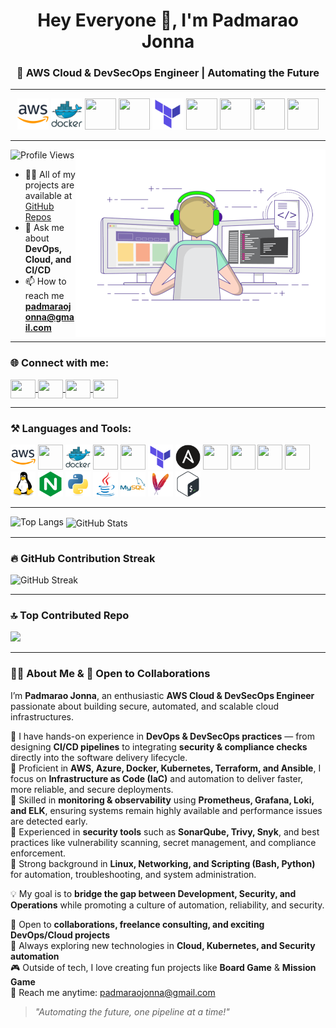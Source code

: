<h1 align="center">Hey Everyone 👋, I'm Padmarao Jonna</h1>

<h3 align="center">🚀 AWS Cloud & DevSecOps Engineer | Automating the Future</h3>

---

<!-- DevSecOps & Tools Showcase --> <div align="center"> <img src="https://raw.githubusercontent.com/devicons/devicon/master/icons/amazonwebservices/amazonwebservices-original-wordmark.svg" height="50" width="50"/> <img src="https://raw.githubusercontent.com/devicons/devicon/master/icons/docker/docker-original-wordmark.svg" height="50" width="50"/> <img src="https://www.vectorlogo.zone/logos/kubernetes/kubernetes-icon.svg" height="50" width="50"/> <img src="https://www.vectorlogo.zone/logos/jenkins/jenkins-icon.svg" height="50" width="50"/> <img src="https://raw.githubusercontent.com/devicons/devicon/master/icons/terraform/terraform-original.svg" height="50" width="50"/> <img src="https://www.vectorlogo.zone/logos/argoprojio/argoprojio-icon.svg" height="50" width="50"/> <img src="https://www.vectorlogo.zone/logos/sonarsource/sonarsource-icon.svg" height="50" width="50"/> <img src="https://www.vectorlogo.zone/logos/prometheusio/prometheusio-icon.svg" height="50" width="50"/> <img src="https://www.vectorlogo.zone/logos/grafana/grafana-icon.svg" height="50" width="50"/> </div>

---

<img align="right" alt="Coding" width="400" src="https://raw.githubusercontent.com/devSouvik/devSouvik/master/gif3.gif">

<p align="left">
  <img src="https://komarev.com/ghpvc/?username=pj013525&label=Profile%20views&color=0e75b6&style=flat" alt="Profile Views" />
</p>

- 👨‍💻 All of my projects are available at [GitHub Repos](https://github.com/pj013525)  
- 💬 Ask me about **DevOps, Cloud, and CI/CD**  
- 📫 How to reach me **padmaraojonna@gmail.com**

---

<h3 align="left">🌐 Connect with me:</h3>
<p align="left">
  <a href="https://linkedin.com/in/padmarao-jonna" target="blank">
    <img align="center" src="https://raw.githubusercontent.com/rahuldkjain/github-profile-readme-generator/master/src/images/icons/Social/linked-in-alt.svg" height="30" width="40" />
  </a>
  <a href="https://github.com/pj013525" target="blank">
    <img align="center" src="https://raw.githubusercontent.com/rahuldkjain/github-profile-readme-generator/master/src/images/icons/Social/github.svg" height="30" width="40" />
  </a>
  <a href="mailto:padmaraojonna@gmail.com" target="blank">
    <img align="center" src="https://www.vectorlogo.zone/logos/gmail/gmail-icon.svg" height="30" width="40" />
  </a>
  <a href="https://tinyurl.com/padmarao" target="blank">
    <img align="center" src="https://img.icons8.com/external-others-inmotus-design/67/000000/external-Portfolio-round-icons-others-inmotus-design.png" height="30" width="40" />
  </a>
</p>

---

<h3 align="left">⚒️ Languages and Tools:</h3>
<p align="left">

  <!-- Cloud -->
  <img src="https://raw.githubusercontent.com/devicons/devicon/master/icons/amazonwebservices/amazonwebservices-original-wordmark.svg" width="40" height="40"/>
  <img src="https://www.vectorlogo.zone/logos/microsoft_azure/microsoft_azure-icon.svg" width="40" height="40"/>

  <!-- DevOps & Containers -->
  <img src="https://raw.githubusercontent.com/devicons/devicon/master/icons/docker/docker-original-wordmark.svg" width="40" height="40"/>
  <img src="https://www.vectorlogo.zone/logos/kubernetes/kubernetes-icon.svg" width="40" height="40"/>
  <img src="https://www.vectorlogo.zone/logos/jenkins/jenkins-icon.svg" width="40" height="40"/>
  <img src="https://raw.githubusercontent.com/devicons/devicon/master/icons/terraform/terraform-original.svg" width="40" height="40"/>
  <img src="https://raw.githubusercontent.com/devicons/devicon/master/icons/ansible/ansible-original.svg" width="40" height="40"/>
  <img src="https://www.vectorlogo.zone/logos/argoprojio/argoprojio-icon.svg" width="40" height="40"/>

  <!-- Monitoring & Security -->
  <img src="https://www.vectorlogo.zone/logos/grafana/grafana-icon.svg" width="40" height="40"/>
  <img src="https://www.vectorlogo.zone/logos/prometheusio/prometheusio-icon.svg" width="40" height="40"/>
  <img src="https://www.vectorlogo.zone/logos/sonarsource/sonarsource-icon.svg" width="40" height="40"/>

  <!-- Infra & OS -->
  <img src="https://raw.githubusercontent.com/devicons/devicon/master/icons/linux/linux-original.svg" width="40" height="40"/>
  <img src="https://raw.githubusercontent.com/devicons/devicon/master/icons/nginx/nginx-original.svg" width="40" height="40"/>

  <!-- Programming & DB -->
  <img src="https://raw.githubusercontent.com/devicons/devicon/master/icons/python/python-original.svg" width="40" height="40"/>
  <img src="https://raw.githubusercontent.com/devicons/devicon/master/icons/java/java-original.svg" width="40" height="40"/>
  <img src="https://raw.githubusercontent.com/devicons/devicon/master/icons/mysql/mysql-original-wordmark.svg" width="40" height="40"/>
  <img src="https://raw.githubusercontent.com/devicons/devicon/master/icons/maven/maven-original.svg" width="40" height="40"/>
  <img src="https://raw.githubusercontent.com/devicons/devicon/master/icons/bash/bash-original.svg" width="40" height="40"/>
</p>

---

<p><img align="left" src="https://github-readme-stats.vercel.app/api/top-langs?username=pj013525&show_icons=true&locale=en&layout=compact&theme=vue&hide_border=true" alt="Top Langs" /></p>

<p>&nbsp;<img align="center" src="https://github-readme-stats.vercel.app/api?username=pj013525&show_icons=true&locale=en&theme=vue&hide_border=true" alt="GitHub Stats" /></p>

---

### 🔥 GitHub Contribution Streak
![GitHub Streak](https://github-readme-streak-stats.herokuapp.com/?user=pj013525&theme=vue&hide_border=true)

---

### 🔝 Top Contributed Repo
![](https://github-contributor-stats.vercel.app/api?username=pj013525&limit=5&theme=flat&combine_all_yearly_contributions=true)

---

### 👨‍💼 About Me & 🤝 Open to Collaborations  

I’m **Padmarao Jonna**, an enthusiastic **AWS Cloud & DevSecOps Engineer** passionate about building secure, automated, and scalable cloud infrastructures.  

🔹 I have hands-on experience in **DevOps & DevSecOps practices** — from designing **CI/CD pipelines** to integrating **security & compliance checks** directly into the software delivery lifecycle.  
🔹 Proficient in **AWS, Azure, Docker, Kubernetes, Terraform, and Ansible**, I focus on **Infrastructure as Code (IaC)** and automation to deliver faster, more reliable, and secure deployments.  
🔹 Skilled in **monitoring & observability** using **Prometheus, Grafana, Loki, and ELK**, ensuring systems remain highly available and performance issues are detected early.  
🔹 Experienced in **security tools** such as **SonarQube, Trivy, Snyk**, and best practices like vulnerability scanning, secret management, and compliance enforcement.  
🔹 Strong background in **Linux, Networking, and Scripting (Bash, Python)** for automation, troubleshooting, and system administration.  

💡 My goal is to **bridge the gap between Development, Security, and Operations** while promoting a culture of automation, reliability, and security.  

🤝 Open to **collaborations, freelance consulting, and exciting DevOps/Cloud projects**  
🎯 Always exploring new technologies in **Cloud, Kubernetes, and Security automation**  
🎮 Outside of tech, I love creating fun projects like **Board Game** & **Mission Game**  
📧 Reach me anytime: [padmaraojonna@gmail.com](mailto:padmaraojonna@gmail.com)  

> *"Automating the future, one pipeline at a time!"*
